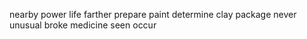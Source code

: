 nearby power life farther prepare paint determine clay package never unusual broke medicine seen occur